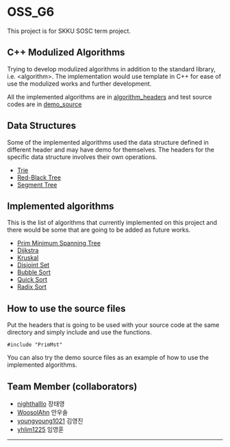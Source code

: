 # OSS_G6

This project is for SKKU SOSC term project. 

C++ Modulized Algorithms 
----
Trying to develop modulized algorithms in addition to the standard library, i.e. \<algorithm\>. The implementation would use template in C++ for ease of use the modulized works and further development.

All the implemented algorithms are in [algorithm\_headers](algorithm_headers/) and test source codes are in [demo\_source](demo_source/)

Data Structures
----
Some of the implemented algorithms used the data structure defined in different header and may have demo for themselves. The headers for the specific data structure involves their own operations.

* [Trie](algorithm_headers/trie.h)
* [Red-Black Tree](algorithm_headers/rbt.h)
* [Segment Tree](algorithm_headers/rquery.h)

Implemented algorithms
----

This is the list of algorithms that currently implemented on this project and there would be some that are going to be added as future works.

 * [Prim Minimum Spanning Tree](algorithm_headers/PrimMst.h) 
 * [Dijkstra](algorithm_headers/dijkstra.h)
 * [Kruskal](algorithm_headers/kruskal.h)
 * [Disjoint Set](algorithm_headers/disset.h)
 * [Bubble Sort](algorithm_headers/bubble_sort.h)
 * [Quick Sort](algorithm_headers/quick_sort.h)
 * [Radix Sort](algorithm_headers/radix.h)

How to use the source files
----
Put the headers that is going to be used with your source code at the same directory and simply include and use the functions. 
```
#include "PrimMst"
```
You can also try the demo source files as an example of how to use the implemented algorithms.

Team Member (collaborators)
----
* [nighthalllo](https://github.com/nighthalllo) 장태영
* [WoosolAhn](https://github.com/WoosolAhn) 안우솔
* [youngyoung1021](https://github.com/youngyoung1021) 김영진
* [yhlim1225](https://github.com/yhlim1225) 임영훈
----


